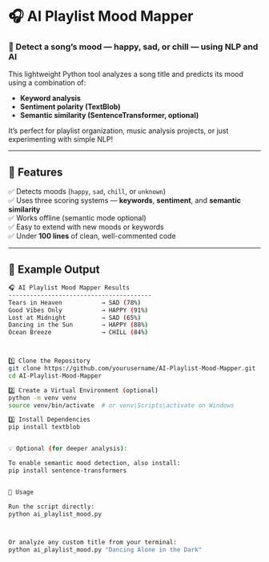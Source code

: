 # 🎧 AI Playlist Mood Mapper

### 🧠 Detect a song’s mood — happy, sad, or chill — using NLP and AI

This lightweight Python tool analyzes a song title and predicts its mood using a combination of:
- **Keyword analysis**
- **Sentiment polarity (TextBlob)**
- **Semantic similarity (SentenceTransformer, optional)**

It’s perfect for playlist organization, music analysis projects, or just experimenting with simple NLP!

---

## 🚀 Features

✅ Detects moods (`happy`, `sad`, `chill`, or `unknown`)  
✅ Uses three scoring systems — **keywords**, **sentiment**, and **semantic similarity**  
✅ Works offline (semantic mode optional)  
✅ Easy to extend with new moods or keywords  
✅ Under **100 lines** of clean, well-commented code  

---

## 🧩 Example Output

```bash
🎧 AI Playlist Mood Mapper Results
----------------------------------------
Tears in Heaven           → SAD (78%)
Good Vibes Only           → HAPPY (91%)
Lost at Midnight          → SAD (65%)
Dancing in the Sun        → HAPPY (88%)
Ocean Breeze              → CHILL (84%)



1️⃣ Clone the Repository
git clone https://github.com/yourusername/AI-Playlist-Mood-Mapper.git
cd AI-Playlist-Mood-Mapper

2️⃣ Create a Virtual Environment (optional)
python -m venv venv
source venv/bin/activate  # or venv\Scripts\activate on Windows

3️⃣ Install Dependencies
pip install textblob


💡 Optional (for deeper analysis):

To enable semantic mood detection, also install:
pip install sentence-transformers


🧪 Usage

Run the script directly:
python ai_playlist_mood.py



Or analyze any custom title from your terminal:
python ai_playlist_mood.py "Dancing Alone in the Dark"